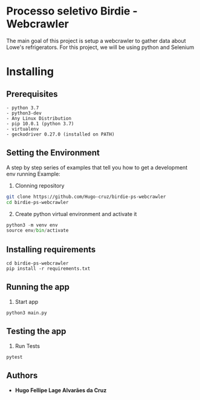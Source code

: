# Processo seletivo Birdie - Webcrawler

The main goal of this project is setup a webcrawler to gather data about Lowe's refrigerators.
For this project, we will be using python and Selenium

# Installing

## Prerequisites

```
- python 3.7
- python3-dev
- Any Linux Distribution
- pip 10.0.1 (python 3.7)
- virtualenv
- geckodriver 0.27.0 (installed on PATH)
```

## Setting the Environment

A step by step series of examples that tell you how to get a development env running
Example:

  1. Clonning repository
```bash
git clone https://github.com/Hugo-cruz/birdie-ps-webcrawler
cd birdie-ps-webcrawler
```

  2. Create python virtual environment and activate it
```python
python3 -m venv env
source env/bin/activate
```

## Installing requirements
```
cd birdie-ps-webcrawler
pip install -r requirements.txt
```


## Running the app
  1. Start app 
```
python3 main.py
```


## Testing the app
  1. Run Tests 
```
pytest
```

## Authors

* **Hugo Fellipe Lage Alvarães da Cruz**